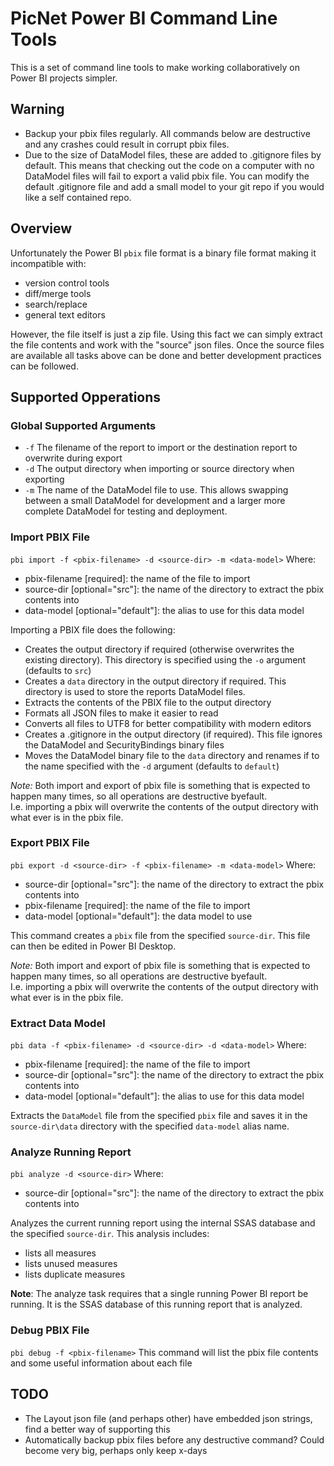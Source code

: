 # PicNet Power BI Command Line Tools

This is a set of command line tools to make working collaboratively on Power BI projects simpler.

## Warning
- Backup your pbix files regularly.  All commands below are destructive and any crashes could result in corrupt pbix files.
- Due to the size of DataModel files, these are added to .gitignore files by default.  This means that checking out the code
  on a computer with no DataModel files will fail to export a valid pbix file.  You can modify the default .gitignore file
  and add a small model to your git repo if you would like a self contained repo.

## Overview
Unfortunately the Power BI `pbix` file format is a binary file format making it incompatible with:
- version control tools
- diff/merge tools
- search/replace
- general text editors

However, the file itself is just a zip file.  Using this fact we can simply extract the file contents and
work with the "source" json files.  Once the source files are available all tasks above can be done and better
development practices can be followed.

## Supported Opperations

### Global Supported Arguments
- `-f` The filename of the report to import or the destination report to overwrite during export
- `-d` The output directory when importing or source directory when exporting
- `-m` The name of the DataModel file to use.  This allows swapping between a small DataModel for development and
  a larger more complete DataModel for testing and deployment.

### Import PBIX File
`pbi import -f <pbix-filename> -d <source-dir> -m <data-model>`
Where:
- pbix-filename [required]: the name of the file to import
- source-dir [optional="src"]: the name of the directory to extract the pbix contents into
- data-model [optional="default"]: the alias to use for this data model 

Importing a PBIX file does the following:
- Creates the output directory if required (otherwise overwrites the existing directory).  This directory is specified 
    using the `-o` argument (defaults to `src`)
- Creates a `data` directory in the output directory if required.  This directory is used to store the reports DataModel files.
- Extracts the contents of the PBIX file to the output directory
- Formats all JSON files to make it easier to read
- Converts all files to UTF8 for better compatibility with modern editors
- Creates a .gitignore in the output directory (if required).  This file ignores the DataModel and SecurityBindings
  binary files
- Moves the DataModel binary file to the `data` directory and renames if to the name specified with the `-d` argument (defaults to `default`)

*Note:* Both import and export of pbix file is something that is expected to happen many times, so all operations are destructive byefault.  
I.e. importing a pbix will overwrite the contents of the output directory with what ever is in the pbix file.

### Export PBIX File
`pbi export -d <source-dir> -f <pbix-filename> -m <data-model>`
Where:
- source-dir [optional="src"]: the name of the directory to extract the pbix contents into
- pbix-filename [required]: the name of the file to import
- data-model [optional="default"]: the data model to use

This command creates a `pbix` file from the specified `source-dir`.  This file can then be edited in Power BI Desktop.

*Note:* Both import and export of pbix file is something that is expected to happen many times, so all operations are destructive byefault.  
I.e. importing a pbix will overwrite the contents of the output directory with what ever is in the pbix file.

### Extract Data Model
`pbi data -f <pbix-filename> -d <source-dir> -d <data-model>`
Where:
- pbix-filename [required]: the name of the file to import
- source-dir [optional="src"]: the name of the directory to extract the pbix contents into
- data-model [optional="default"]: the alias to use for this data model 

Extracts the `DataModel` file from the specified `pbix` file and saves it in the `source-dir\data` directory with the
specified `data-model` alias name.

### Analyze Running Report
`pbi analyze -d <source-dir>`
Where:
- source-dir [optional="src"]: the name of the directory to extract the pbix contents into

Analyzes the current running report using the internal SSAS database and the specified `source-dir`.  This analysis includes:
- lists all measures
- lists unused measures
- lists duplicate measures

**Note**: The analyze task requires that a single running Power BI report be running.  It is the SSAS database
  of this running report that is analyzed.



### Debug PBIX File
`pbi debug -f <pbix-filename>`
This command will list the pbix file contents and some useful information about each file


## TODO
- The Layout json file (and perhaps other) have embedded json strings, find a better way of supporting this
- Automatically backup pbix files before any destructive command?  Could become very big, perhaps only keep x-days